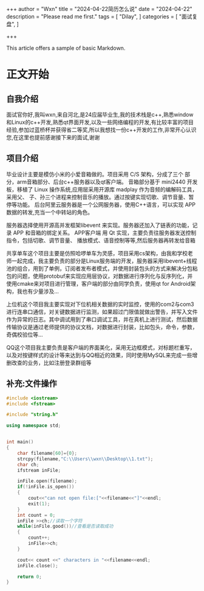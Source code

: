+++
author = "Wxn"
title = "2024-04-22简历怎么说"
date = "2024-04-22"
description = "Please read me first."
tags = [
	"Dilay",
]
categories = [
    "面试复盘",
]

+++

This article offers a sample of basic Markdown.
<!--more-->

# 正文开始

##  自我介绍

面试官你好,我叫wxn,来自河北,是24应届毕业生,我的技术栈是c++,熟悉window和Linux的c++开发,熟悉qt界面开发,以及一些网络编程的开发,有比较丰富的项目经验,参加过蓝桥杯并获得省二等奖,所以我想找一份c++开发的工作,非常开心认识您,在这里也提前感谢接下来的面试,谢谢

## 项目介绍

毕业设计主要是模仿小米的小爱音箱做的。项目采用 C/S 架构，分成了三个 部分，arm音箱部分、后台c++服务器以及qt客户端。 音箱部分基于 mini2440 开发板，移植了 Linux 操作系统,应用层采用开源库 madplay 作为音频的编解码工具，采用父、 子、孙三个进程来控制音乐的播放。通过按键实现切歌、调节音量、暂停等功能。 后台阿里云服务器是一个公网服务器，使用C++语言，可以实现 APP 数据的转发,充当一个中转站的角色。

服务器选择使用开源高并发框架libevent 来实现。服务器还加入了链表的功能，记录 APP 和音箱的绑定关系。 APP客户端 用 Qt 实现，主要负责往服务器发送控制指令，包括切歌、调节音量、 播放模式、语音控制等等,然后服务器再转发给音箱

共享单车这个项目主要是仿照哈啰单车为灵感，项目采用cs架构，由我和学校老师一起完成，我主要负责的部分是Linux服务端的开发，服务器采用libevent+线程池的组合，用到了单例，订阅者发布者模式，并使用封装包头的方式来解决分包粘包的问题，使用protobuf来实现应用层协议，对数据进行序列化与反序列化，并使用cmake来对项目进行管理，客户端的部分由同学负责，使用qt for Android架构，我也有少量涉及…

上位机这个项目我主要实现对下位机相关数据的实时监控，使用的com2与com3进行连串口通信，对关键数据进行监测，如果超过门限值就做出警告，并写入文件作为异常的日志。其中调试用到了串口调试工具，并在真机上进行测试，然后数据传输协议是通过老师提供的协议文档，对数据进行封装，比如包头，命令，参数，奇偶校验位等…

QQ这个项目我主要负责是客户端的界面美化，采用无边框模式，对标题栏重写，以及对按键样式的设计等来达到与QQ相近的效果，同时使用MySQL来完成一些增删改查的业务，比如注册登录群组等

## 补充:文件操作

```cpp
#include <iostream>
#include <fstream>

#include "string.h"

using namespace std;


int main()
{
    char filename[60]={0};
    strcpy(filename,"C:\\Users\\wxn\\Desktop\\1.txt");
    char ch;
    ifstream inFile;

    inFile.open(filename);
    if(!inFile.is_open())
    {
        cout<<"can not open file:["<<filename<<"]"<<endl;
        exit(1);
    }
    int count = 0;
    inFile >>ch;//读取一个字符
    while(inFile.good())//查看是否读取成功
    {
        count++;
        inFile>>ch;
    }

    cout<< count <<" characters in "<<filename<<endl;
    inFile.close();

    return 0;
}
                                                                                                            
```

